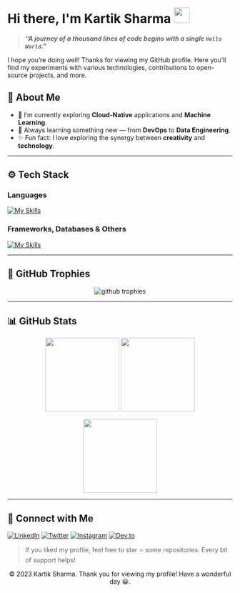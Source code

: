 <!-- 
   ___       __   __        __            
  / (_)___  / /__/ /__     / /___ _____  __
 / / / __ \/ //_/ / _ \   / / __ `/ __ \/ /
/ / / /_/ / ,< / /  __/  / / /_/ / / / / / 
/_/_/\____/_/|_/_/\___/  /_/\__,_/_/ /_/_/  
                                          
             Kartik Sharma
-->

<!-- Optional: You can place a banner image or a GIF at the top to be artsy
<p align="center">
  <img src="https://raw.githubusercontent.com/username/username/master/banner.gif" alt="banner"/>
</p>
-->

<p align="center">
  <img src="https://komarev.com/ghpvc/?username=karsharma10&style=flat-square&color=blue" alt=""/>
</p>

# Hi there, I'm Kartik Sharma <img src="https://media.giphy.com/media/hvRJCLFzcasrR4ia7z/giphy.gif" width="35">

> **_“A journey of a thousand lines of code begins with a single `Hello World`.”_**

I hope you’re doing well! Thanks for viewing my GitHub profile. Here you’ll find my experiments with various technologies, contributions to open-source projects, and more.

## 🔭 About Me
- 🌱 I’m currently exploring **Cloud-Native** applications and **Machine Learning**.
- 🧠 Always learning something new — from **DevOps** to **Data Engineering**.
- ✨ Fun fact: I love exploring the synergy between **creativity** and **technology**.

---

## ⚙️ Tech Stack

### Languages
[![My Skills](https://skillicons.dev/icons?i=go,js,ts,html,css,py,cpp,scala,java)](https://skillicons.dev)

### Frameworks, Databases & Others
[![My Skills](https://skillicons.dev/icons?i=react,nodejs,spring,mysql,mongodb,postgres,aws,docker,dotnet,express,firebase,nextjs,redis,kubernetes,angular,azure,django,flask,graphql,kafka,pytorch)](https://skillicons.dev)

---

## 🌟 GitHub Trophies
<p align="center">
  <img src="https://github-profile-trophy.vercel.app/?username=karsharma10&theme=onedark&margin-w=15&margin-h=15" alt="github trophies"/>
</p>

---

## 📊 GitHub Stats
<p align="center">
  <img src="https://github-readme-stats.vercel.app/api?username=karsharma10&show_icons=true&theme=cobalt" height="165" />
  <img src="https://github-readme-stats.vercel.app/api/top-langs/?username=karsharma10&layout=compact&theme=cobalt" height="165" />
</p>

<p align="center">
  <img src="https://github-readme-streak-stats.herokuapp.com/?user=karsharma10&theme=cobalt" height="165" />
</p>

---

## 💬 Connect with Me
[![LinkedIn](https://img.shields.io/badge/-LinkedIn-0A66C2?style=for-the-badge&logo=Linkedin&logoColor=white)](https://www.linkedin.com/in/your-linkedin/)
[![Twitter](https://img.shields.io/badge/-Twitter-1DA1F2?style=for-the-badge&logo=twitter&logoColor=white)](https://twitter.com/your-twitter/)
[![Instagram](https://img.shields.io/badge/-Instagram-E4405F?style=for-the-badge&logo=instagram&logoColor=white)](https://instagram.com/your-instagram/)
[![Dev.to](https://img.shields.io/badge/-Dev.to-000000?style=for-the-badge&logo=devdotto&logoColor=white)](https://dev.to/your-devto/)

> If you liked my profile, feel free to star ⭐ some repositories. Every bit of support helps!

<p align="center"> © 2023 Kartik Sharma. Thank you for viewing my profile! Have a wonderful day 😀.</p>
